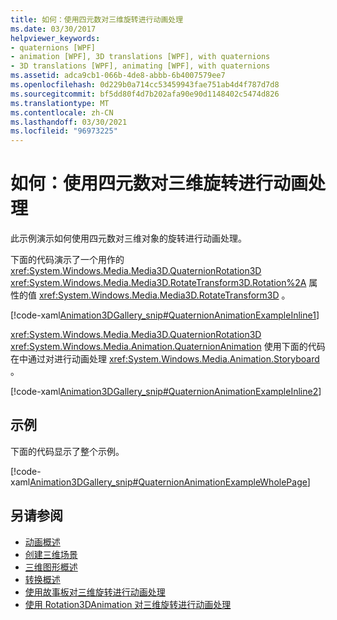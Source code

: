 ```yaml
---
title: 如何：使用四元数对三维旋转进行动画处理
ms.date: 03/30/2017
helpviewer_keywords:
- quaternions [WPF]
- animation [WPF], 3D translations [WPF], with quaternions
- 3D translations [WPF], animating [WPF], with quaternions
ms.assetid: adca9cb1-066b-4de8-abbb-6b4007579ee7
ms.openlocfilehash: 0d229b0a714cc53459943fae751ab4d4f787d7d8
ms.sourcegitcommit: bf5dd80f4d7b202afa90e90d1148402c5474d826
ms.translationtype: MT
ms.contentlocale: zh-CN
ms.lasthandoff: 03/30/2021
ms.locfileid: "96973225"
---
```

# <a name="how-to-animate-a-3d-rotation-using-quaternions"></a>如何：使用四元数对三维旋转进行动画处理
此示例演示如何使用四元数对三维对象的旋转进行动画处理。  
  
 下面的代码演示了一个用作的 <xref:System.Windows.Media.Media3D.QuaternionRotation3D> <xref:System.Windows.Media.Media3D.RotateTransform3D.Rotation%2A> 属性的值 <xref:System.Windows.Media.Media3D.RotateTransform3D> 。  
  
 [!code-xaml[Animation3DGallery_snip#QuaternionAnimationExampleInline1](~/samples/snippets/csharp/VS_Snippets_Wpf/Animation3DGallery_snip/CS/QuaternionAnimationExample.xaml#quaternionanimationexampleinline1)]  
  
 <xref:System.Windows.Media.Media3D.QuaternionRotation3D> <xref:System.Windows.Media.Animation.QuaternionAnimation> 使用下面的代码在中通过对进行动画处理 <xref:System.Windows.Media.Animation.Storyboard> 。  
  
 [!code-xaml[Animation3DGallery_snip#QuaternionAnimationExampleInline2](~/samples/snippets/csharp/VS_Snippets_Wpf/Animation3DGallery_snip/CS/QuaternionAnimationExample.xaml#quaternionanimationexampleinline2)]  
  
## <a name="example"></a>示例  
 下面的代码显示了整个示例。  
  
 [!code-xaml[Animation3DGallery_snip#QuaternionAnimationExampleWholePage](~/samples/snippets/csharp/VS_Snippets_Wpf/Animation3DGallery_snip/CS/QuaternionAnimationExample.xaml#quaternionanimationexamplewholepage)]  
  
## <a name="see-also"></a>另请参阅

- [动画概述](animation-overview.md)
- [创建三维场景](how-to-create-a-3-d-scene.md)
- [三维图形概述](3-d-graphics-overview.md)
- [转换概述](transforms-overview.md)
- [使用故事板对三维旋转进行动画处理](how-to-animate-a-3-d-rotation-using-storyboards.md)
- [使用 Rotation3DAnimation 对三维旋转进行动画处理](how-to-animate-a-3-d-rotation-using-rotation3danimation.md)
